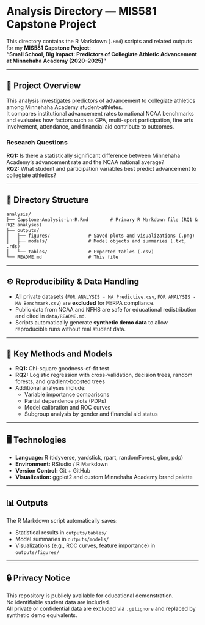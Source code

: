 # Analysis Directory — MIS581 Capstone Project

This directory contains the R Markdown (`.Rmd`) scripts and related outputs for my **MIS581 Capstone Project**:  
**“Small School, Big Impact: Predictors of Collegiate Athletic Advancement at Minnehaha Academy (2020–2025)”**

---

## 🧠 Project Overview
This analysis investigates predictors of advancement to collegiate athletics among Minnehaha Academy student-athletes.  
It compares institutional advancement rates to national NCAA benchmarks and evaluates how factors such as GPA, multi-sport participation, fine arts involvement, attendance, and financial aid contribute to outcomes.

### Research Questions
**RQ1:** Is there a statistically significant difference between Minnehaha Academy’s advancement rate and the NCAA national average?  
**RQ2:** What student and participation variables best predict advancement to collegiate athletics?

---

## 📂 Directory Structure

```text
analysis/
├── Capstone-Analysis-in-R.Rmd        # Primary R Markdown file (RQ1 & RQ2 analyses)
├── outputs/
│   ├── figures/              # Saved plots and visualizations (.png)
│   ├── models/               # Model objects and summaries (.txt, .rds)
│   └── tables/               # Exported tables (.csv)
└── README.md                 # This file
```

---

## ⚙️ Reproducibility & Data Handling
- All private datasets (`FOR ANALYSIS - MA Predictive.csv`, `FOR ANALYSIS - MA Benchmark.csv`) are **excluded** for FERPA compliance.
- Public data from NCAA and NFHS are safe for educational redistribution and cited in `data/README.md`.
- Scripts automatically generate **synthetic demo data** to allow reproducible runs without real student data.

---

## 🧩 Key Methods and Models
- **RQ1:** Chi-square goodness-of-fit test  
- **RQ2:** Logistic regression with cross-validation, decision trees, random forests, and gradient-boosted trees  
- Additional analyses include:
  - Variable importance comparisons  
  - Partial dependence plots (PDPs)  
  - Model calibration and ROC curves  
  - Subgroup analysis by gender and financial aid status

---

## 🖥️ Technologies
- **Language:** R (tidyverse, yardstick, rpart, randomForest, gbm, pdp)
- **Environment:** RStudio / R Markdown  
- **Version Control:** Git + GitHub  
- **Visualization:** ggplot2 and custom Minnehaha Academy brand palette

---

## 📊 Outputs
The R Markdown script automatically saves:
- Statistical results in `outputs/tables/`
- Model summaries in `outputs/models/`
- Visualizations (e.g., ROC curves, feature importance) in `outputs/figures/`

---

## 🔒 Privacy Notice
This repository is publicly available for educational demonstration.  
No identifiable student data are included.  
All private or confidential data are excluded via `.gitignore` and replaced by synthetic demo equivalents.
